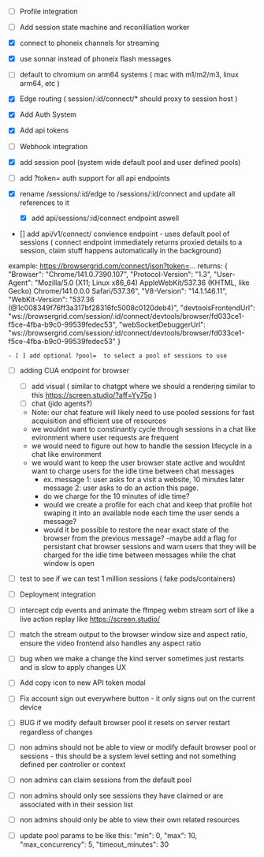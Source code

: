 - [ ] Profile integration
- [ ] Add session state machine and reconilliation worker
- [x] connect to phoneix channels for streaming
- [x] use sonnar instead of phoneix flash messages
- [ ] default to chromium on arm64 systems ( mac with m1/m2/m3, linux arm64, etc )
- [x] Edge routing ( session/:id/connect/* should proxy to session host )
- [x] Add Auth System 
- [x] Add api tokens

- [ ] Webhook integration


- [x] add session pool (system wide default pool and user defined pools)

- [ ] add ?token= auth support for all api endpoints

- [x] rename /sessions/:id/edge to /sessions/:id/connect and update all references to it
    - [x] add api/sessions/:id/connect endpoint aswell 

- [] add api/v1/connect/ convience endpoint - uses default pool of sessions ( connect endpoint immediately returns proxied details to a session, claim stuff happens automatically in the background) 

example: https://browsergrid.com/connect/json?token=... 
returns: 
{
  "Browser": "Chrome/141.0.7390.107",
  "Protocol-Version": "1.3",
  "User-Agent": "Mozilla/5.0 (X11; Linux x86_64) AppleWebKit/537.36 (KHTML, like Gecko) Chrome/141.0.0.0 Safari/537.36",
  "V8-Version": "14.1.146.11",
  "WebKit-Version": "537.36 (@1c008349f76ff3a317bf28316fc5008c0120deb4)",
  "devtoolsFrontendUrl": "ws://browsergrid.com/session/:id/connect/devtools/browser/fd033ce1-f5ce-4fba-b9c0-99539fedec53",
  "webSocketDebuggerUrl": "ws://browsergrid.com/session/:id/connect/devtools/browser/fd033ce1-f5ce-4fba-b9c0-99539fedec53"
}

    - [ ] add optional ?pool=  to select a pool of sessions to use


- [ ] adding CUA endpoint for browser
    - [ ] add visual ( similar to chatgpt where we should a  rendering  similar to this https://screen.studio/?aff=Yy75o )
    - [ ] chat  (jido agents?)
    - Note: our chat feature will likely need to use pooled sessions for fast acquisition and efficient use of resources
    - we wouldnt want to constinantly cycle through sessions in a chat like evironment where user requests are frequent
    - we would need to figure out how to handle the session lifecycle in a chat like environment
    - we would want to keep the user browser state active and wouldnt want to charge users for the idle time between chat messages
      - ex. message 1: user asks for a visit a website, 10 minutes later message 2: user asks to do an action this page. 
      - do we charge for the 10 minutes of idle time?
      - would we create a profile for each chat and keep that profile hot swaping it into an available node each time the user sends a message?
      - would it be possible to restore the near exact state of the browser from the previous message?
      -maybe add a flag for persistant chat browser sessions and warn users that they will be charged for the idle time between messages while the chat window is open
- [ ] test to see if we can test 1 million sessions ( fake pods/containers) 

- [ ] Deployment integration
- [ ] intercept cdp events and animate the ffmpeg webm stream sort of like a live action replay like https://screen.studio/
- [ ] match the stream output to the browser window size and aspect ratio, ensure the video frontend also handles any aspect ratio


- [ ] bug when we make a change the kind server sometimes just restarts and is slow to apply changes
UX
- [ ] Add copy icon to new API token modal
- [ ] Fix account sign out everywhere button - it only signs out on the current device

- [ ] BUG if we modify default browser pool it resets on server restart regardless of changes
- [ ] non admins should not be able to view or modify default browser pool or sessions - this should be a system level setting and not something defined per controller or context
- [ ] non admins can claim sessions from the default pool
- [ ] non admins should only see sessions they have claimed or are associated with in their session list
- [ ] non admins should only be able to view their own related resources


- [ ] update pool params to be like this:
  "min": 0,
  "max": 10,
  "max_concurrency": 5,
  "timeout_minutes": 30